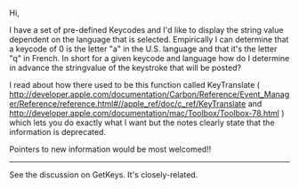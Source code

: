 

Hi,

I have a set of pre-defined Keycodes and I'd like to display the string value dependent on the language that is selected. Empirically I can determine that a keycode of 0 is the letter "a" in the U.S. language and that it's the letter "q" in French. In short for a given keycode and language how do I determine in advance the stringvalue of the keystroke that will be posted?

I read about how there used to be this function called KeyTranslate ( http://developer.apple.com/documentation/Carbon/Reference/Event_Manager/Reference/reference.html#//apple_ref/doc/c_ref/KeyTranslate and http://developer.apple.com/documentation/mac/Toolbox/Toolbox-78.html ) which lets you do exactly what I want but the notes clearly state that the information is deprecated. 

Pointers to new information would be most welcomed!!

----

See the discussion on GetKeys. It's closely-related.
